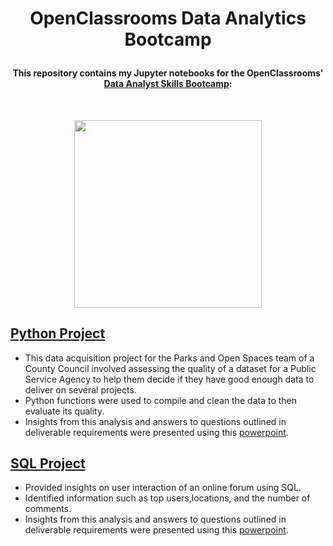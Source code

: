 # <p align="center"> OpenClassrooms Data Analytics Bootcamp
#### <p align="center"> This repository contains my Jupyter notebooks for the OpenClassrooms' [Data Analyst Skills Bootcamp](https://openclassrooms.com/en/paths/544-data-analyst-skills-bootcamp#overview):
<br>
<p align="center"> <img src="https://logovectorseek.com/wp-content/uploads/2021/01/openclassrooms-logo-vector.png" width="300"> </p>



## [Python Project](https://github.com/Rasihha/OpenClassrooms-Data-Analytics-Bootcamp/blob/9a3cfe9b2e8e0faae64af61ce1a4230c3732ec8a/Camden_Tree_Rasihha.ipynb)

* This data acquisition project for the Parks and Open Spaces team of a County Council involved 
assessing the quality of a dataset for a Public Service Agency to help them decide if they have good enough data to deliver on several
projects.
* Python functions were used to compile and clean the data to then evaluate its quality.
* Insights from this analysis and answers to questions outlined in deliverable requirements were presented using this [powerpoint](https://github.com/Rasihha/OpenClassrooms-Data-Analytics-Bootcamp/blob/b7a686b46a9055af80cb2b8c4f8927e493b6c7cd/Camden_Trees_Initiatives_Analysis.pdf).

## [SQL Project](https://github.com/Rasihha/OpenClassrooms-Data-Analytics-Bootcamp/blob/9294c3f82bcb3218f8eeee129e16903b9cbb5d90/chat_data.ipynb)

* Provided insights on user interaction of an online forum using SQL. 
* Identified information such as top users,locations, and the number of comments.
* Insights from this analysis and answers to questions outlined in deliverable requirements were presented using this [powerpoint](https://github.com/Rasihha/OpenClassrooms-Data-Analytics-Bootcamp/blob/b7a686b46a9055af80cb2b8c4f8927e493b6c7cd/Chat_data_Online_Forum_Analysis.pdf).

